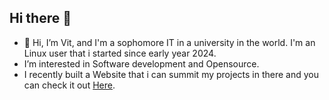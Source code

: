 ## Hi there 👋
- 👋 Hi, I’m Vit, and I'm a sophomore IT in a university in the world. I'm an Linux user that i started since early year 2024. 
- I’m interested in Software development and Opensource.
- I recently built a Website that i can summit my projects in there and you can check it out [Here](https://ismevit.github.io/).

<!--
**IsMeVit/IsMeVit** is a ✨ _special_ ✨ repository because its `README.md` (this file) appears on your GitHub profile.

Here are some ideas to get you started:

- 🔭 I’m currently working on ...
- 🌱 I’m currently learning ...
- 👯 I’m looking to collaborate on ...
- 🤔 I’m looking for help with ...
- 💬 Ask me about ...
- 📫 How to reach me: ...
- 😄 Pronouns: ...
- ⚡ Fun fact: ...
-->
